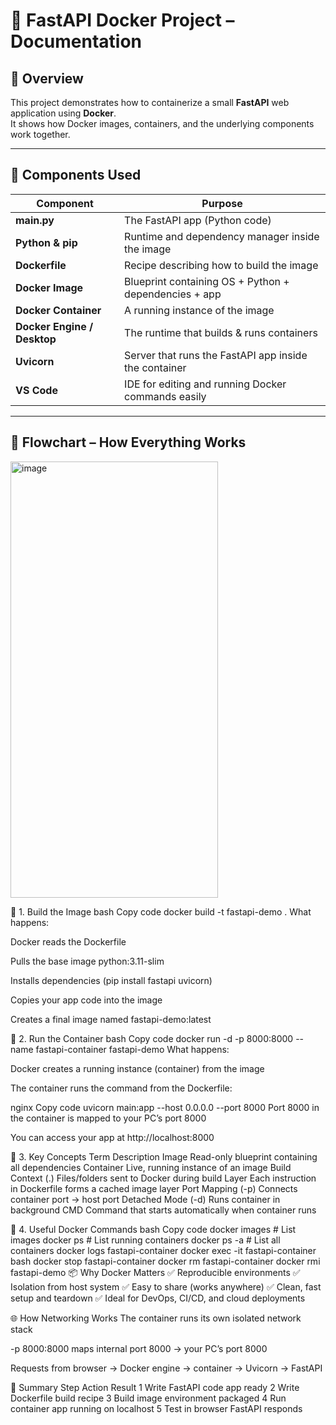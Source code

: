 # 🐳 FastAPI Docker Project – Documentation

## 🔹 Overview
This project demonstrates how to containerize a small **FastAPI** web application using **Docker**.  
It shows how Docker images, containers, and the underlying components work together.

---

## 🧩 Components Used

| Component | Purpose |
|------------|----------|
| **main.py** | The FastAPI app (Python code) |
| **Python & pip** | Runtime and dependency manager inside the image |
| **Dockerfile** | Recipe describing how to build the image |
| **Docker Image** | Blueprint containing OS + Python + dependencies + app |
| **Docker Container** | A running instance of the image |
| **Docker Engine / Desktop** | The runtime that builds & runs containers |
| **Uvicorn** | Server that runs the FastAPI app inside the container |
| **VS Code** | IDE for editing and running Docker commands easily |

---

## 🔁 Flowchart – How Everything Works
<img width="332" height="698" alt="image" src="https://github.com/user-attachments/assets/81c12886-a517-401d-8ccb-d853a7976cbb" />

🧱 1. Build the Image
bash
Copy code
docker build -t fastapi-demo .
What happens:

Docker reads the Dockerfile

Pulls the base image python:3.11-slim

Installs dependencies (pip install fastapi uvicorn)

Copies your app code into the image

Creates a final image named fastapi-demo:latest

🚀 2. Run the Container
bash
Copy code
docker run -d -p 8000:8000 --name fastapi-container fastapi-demo
What happens:

Docker creates a running instance (container) from the image

The container runs the command from the Dockerfile:

nginx
Copy code
uvicorn main:app --host 0.0.0.0 --port 8000
Port 8000 in the container is mapped to your PC’s port 8000

You can access your app at http://localhost:8000

🧠 3. Key Concepts
Term	Description
Image	Read-only blueprint containing all dependencies
Container	Live, running instance of an image
Build Context (.)	Files/folders sent to Docker during build
Layer	Each instruction in Dockerfile forms a cached image layer
Port Mapping (-p)	Connects container port → host port
Detached Mode (-d)	Runs container in background
CMD	Command that starts automatically when container runs

🧰 4. Useful Docker Commands
bash
Copy code
docker images               # List images
docker ps                   # List running containers
docker ps -a                # List all containers
docker logs fastapi-container
docker exec -it fastapi-container bash
docker stop fastapi-container
docker rm fastapi-container
docker rmi fastapi-demo
📦 Why Docker Matters
✅ Reproducible environments
✅ Isolation from host system
✅ Easy to share (works anywhere)
✅ Clean, fast setup and teardown
✅ Ideal for DevOps, CI/CD, and cloud deployments

🌐 How Networking Works
The container runs its own isolated network stack

-p 8000:8000 maps internal port 8000 → your PC’s port 8000

Requests from browser → Docker engine → container → Uvicorn → FastAPI

🧭 Summary
Step	Action	Result
1	Write FastAPI code	app ready
2	Write Dockerfile	build recipe
3	Build image	environment packaged
4	Run container	app running on localhost
5	Test in browser	FastAPI responds


